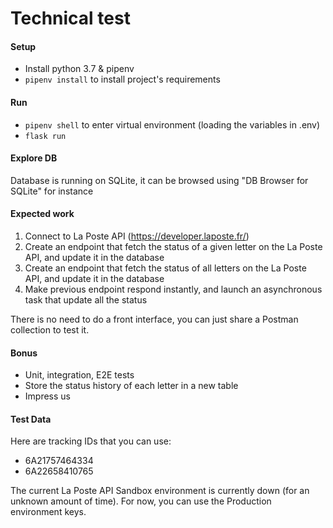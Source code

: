 # Technical test

#### Setup

- Install python 3.7 & pipenv
- `pipenv install` to install project's requirements

#### Run

- `pipenv shell` to enter virtual environment (loading the variables in .env)
- `flask run`

#### Explore DB

Database is running on SQLite, it can be browsed using "DB Browser for SQLite" for instance

#### Expected work

1. Connect to La Poste API (https://developer.laposte.fr/)
2. Create an endpoint that fetch the status of a given letter on the La Poste API, and update it in the database
3. Create an endpoint that fetch the status of all letters on the La Poste API, and update it in the database
4. Make previous endpoint respond instantly, and launch an asynchronous task that update all the status

There is no need to do a front interface, you can just share a Postman collection to test it.

#### Bonus

- Unit, integration, E2E tests
- Store the status history of each letter in a new table
- Impress us

#### Test Data

Here are tracking IDs that you can use:
- 6A21757464334
- 6A22658410765

The current La Poste API Sandbox environment is currently down (for an unknown amount of time).
For now, you can use the Production environment keys.
